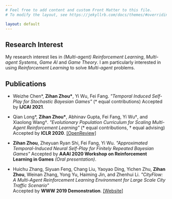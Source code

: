 ```yaml
---
# Feel free to add content and custom Front Matter to this file.
# To modify the layout, see https://jekyllrb.com/docs/themes/#overriding-theme-defaults

layout: default
---
```


## Research Interest

My research interest lies in *(Multi-agent) Reinforcement Learning*, *Multi-agent Systems*, *Game AI* and *Game Theory*. I am particularly interested in using *Reinforcement Learning* to solve *Multi-agent* problems.

## Publications

- Weizhe Chen\*, **Zihan Zhou\***, Yi Wu, Fei Fang. *"Temporal Induced Self-Play for Stochastic Bayesian Games"* (\* equal contributions) 
Accepted by **IJCAI 2021**.

- Qian Long\*, **Zihan Zhou\***, Abhinav Gupta, Fei Fang, Yi Wu†, and Xiaolong Wang†. *"Evolutionary Population Curriculum for Scaling Multi-Agent Reinforcement Learning"* (\* equal contributions, † equal advising)  
Accepted by **ICLR 2020**. [\[OpenReview\]](https://openreview.net/forum?id=SJxbHkrKDH)

- **Zihan Zhou**, Zheyuan Ryan Shi, Fei Fang, Yi Wu. *"Approximated Temporal-Induced Neural Self-Play for Finitely Repeated Bayesian Games"*
Accepted by **AAAI 2020 Workshop on Reinforcement Learning in Games** *(Oral presentation)*.

- Huichu Zhang, Siyuan Feng, Chang Liu, Yaoyao Ding, Yichen Zhu, **Zihan Zhou**, Weinan Zhang, Yong Yu, Haiming Jin, and Zhenhui Li. *"CityFlow: A Multi-Agent Reinforcement Learning Environment for Large Scale City Traffic Scenario"*  
Accepted by **WWW 2019 Demonstration**. [\[Website\]](https://cityflow-project.github.io/)
